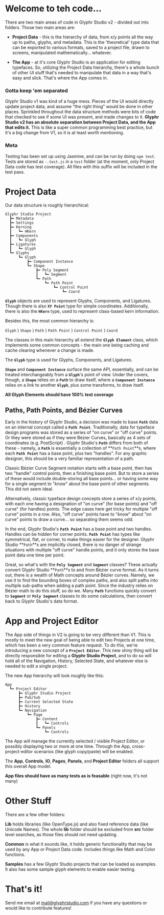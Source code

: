 # Welcome to teh code...

There are two main areas of code in Glyphr Studio v2 -
divided out into folders.  Those two main areas are:

* **Project Data** - this is the hierarchy of data, from
x/y points all the way up to paths, glyphs, and metadata.  This
is the 'theoretical' type data that can be exported to various
formats, saved to a project file, drawn to screens, manipulated
mathematically... whatever.

* **The App** - at it's core Glyphr Studio is an application for
editing typefaces.  So, utilizing the Project Data hierarchy,
there's a whole bunch of other UI stuff that's needed to manipulate
that data in a way that's easy and slick.  That's where the App comes in.

### Gotta keep 'em separated
Glyphr Studio v1 was kind of a huge mess. Pieces of the UI would directly
update project data, and assume "the right thing" would be done in other
places. Sprinkled throughout the data structure methods were bits of code
that checked to see if some UI was present, and made changes to it.
**Glyphr Studio v2 has an absolute separation between Project Data, and
the App that edits it.** This is like a super common programming best
practice, but it's a big change from V1, so it is at least worth mentioning.

### Meta
Testing has been set up using Jasmine, and can be run by doing `npm test`.
Tests are stored as `-.test.js` in a `test` folder (at the moment, only
Project Data code has test coverage).  All files with this suffix
will be included in the test pass.



# Project Data

 Our data structure is roughly hierarchical:

    Glyphr Studio Project
      ┣━ Metadata
      ┣━ Settings
      ┣━ Kerning
      ┃   ┗━ HKern
      ┣━ Components
      ┃   ┗━ Glyph
      ┣━ Ligatures
      ┃   ┗━ Glyph
      ┗━ Glyphs
          ┗━ Glyph
              ┣━ Component Instance
              ┗━ Shape
                  ┣━ Poly Segment
                  ┃   ┗━ Segment
                  ┗━ Path
                      ┗━ Path Point
                          ┗━ Control Point
                              ┗━ Coord

**`Glyph`** objects are used to represent Glyphs, Components, and Ligatures.
Though there is also **`XY Point`** type for simple coordinates.  Additionally,
there is also the **`HKern`** type, used to represent class-based kern information.


Besides this, the most common hierarchy is:

  `Glyph` ⟩ `Shape` ⟩ `Path` ⟩ `Path Point` ⟩ `Control Point` ⟩ `Coord`

The classes in this main hierarchy all extend the **`Glyph Element`** class,
which implements some common concepts - the main one being caching
and cache clearing whenever a change is made.

The **`Glyph`** type is used for Glyphs, Components, and Ligatures.

**`Shape`** and **`Component Instance`** surface the same API, essentially,
and can be treated interchangeably from a **`Glyph`**'s point of view.
Under the covers, though, a **`Shape`** relies on a **`Path`** to draw
itself, where a **`Component Instance`** relies on a link to another
**`Glyph`**, plus some transforms, to draw itself.

**All Glyph Elements should have 100% test coverage**

## Paths, Path Points, and Bézier Curves
Early in the history of Glyphr Studio, a decision was made to base **`Path`**
data on an internal concept called a **`Path Point`**.  Traditionally, data for
typeface design programs was stored as a series of "on curve"
or "off curve" points.  Or they were stored as if they were Bézier Curves, basically
as 4 sets of coordinates (e.g. PostScript) .  Glyphr Studio's **`Path`** differs
from both of these - namely, a **`Path`** is essentially a collection of
**`Path Point`**s, where each **`Path Point`** has a base point, plus two "handles".
For any graphic designer, this should be a very familiar representation of a path.

Classic Bézier Curve Segment notation starts with a base point, then has two "handle"
control points, then a finishing base point.  But to store a series of these
would include double-storing all base points... or having some way for a
single segment to "*know*" about the base point of other segments.  This
did not seem ideal.

Alternatively, classic typeface design concepts store a series of x/y points,
with each one having a designation of "on curve" (for base points) and
"off curve" (for handles) points.  The edge cases here get tricky for
multiple "off curve" points in a row.  Also, "off curve" points have to "*know*"
about "on curve" points to draw a curve... so separating them seems odd.

In the end, Glyphr Studio's **`Path Point`** has a base point and two handles.
Handles can be hidden for corner points.  **`Path Point`** has types like
symmetrical, flat, or corner, to make things easier for the designer.
Glyphr Studio **`Path`**s are implicitly closed, there is no danger of strange
situations with multiple "off curve" handle points, and it only stores
the base point data one time per point.

Great, so what's with the **`Poly Segment`** and **`Segment`** classes?  These
actually convert Glyphr Studio **`Path`**s to and from Bézier curve format.
As it turns out, there is a wealth of Math concepts around Bézier curves.
Namely, we use it to find the bounding boxes of complex paths, and also
split paths into multiple sub-paths when adding a path point.  Since the
industry relies on Bézier math to do this stuff, so do we.  Many **`Path`**
functions quickly convert to **`Segment`** or **`Poly Segment`** classes to do
some calculations, then convert back to Glyphr Studio's data format.


# App and Project Editor
The App side of things in V2 is going to be very different than V1. This is
mostly to meet the new goal of being able to edit two Projects at one time,
which has been a very common feature request.  To do this, we're introducing
a new concept of a **`Project Editor`**. This new shiny thing will be directly
responsible for editing a **Glyphr Studio Project**, and to do so will hold
all of the Navigation, History, Selected State, and whatever else is needed to
edit a single project.

The new App hierarchy will look roughly like this:

    App
      ┗━ Project Editor
          ┣━ Glyphr Studio Project
          ┣━ Pub/Sub
          ┣━ Current Selected State
          ┣━ History
          ┗━ Navigation
              ┗━ Page
                  ┣━ Content
                  ┃   ┗━ Controls
                  ┗━ Panels
                      ┗━ Controls

The App will manage the currently selected / visible Project Editor,
or possibly displaying two or more at one time. Through the App,
cross-project-editor scenarios (like glyph copy/paste) will be enabled.

The **App**, **Controls**, **IO**, **Pages**, **Panels**, and **Project Editor**
folders all support this overall App model.

**App files should have as many tests as is feasable**
(right now, it's not many)

# Other Stuff
There are a few other folders:

**Lib** holds libraries (like OpenType.js)
and also fixed reference data (like Unicode Names). The whole **lib** folder
should be excluded from **src** folder level searches, as those files
should not need updating.

**Common** is what it sounds like, it holds generic functionality that
may be used by any App or Project Data code.  Includes things like
Math and Color functions.

**Samples** has a few Glyphr Studio projects that can be loaded as
examples. It also has some sample glyph elements to enable easier testing.

# That's it!
Send me email at mail@glyphrstudio.com if you have any questions or would
like to contribute features!